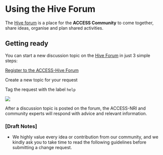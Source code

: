 # Using the Hive Forum

The <a href="https://forum.access-hive.org.au" target="_blank">Hive forum</a> is a place for the **ACCESS Community** to come together, share ideas, organise and plan shared activities.

## Getting ready

You can start a new discussion topic on the <a href="https://forum.access-hive.org.au" target="_blank">Hive Forum</a> in just 3 simple steps: 

<i class="fa-regular fa-square-check nri-light-blue-color with-padding"></i> <a href="https://forum.access-hive.org.au/docs?topic=884" class="default-text-color"> Register to the ACCESS-Hive Forum <i class="fa-solid fa-arrow-right-long fa-xs with-padding nri-light-blue-color vertical-align-middle"></i> </a>

<i class="fa-regular fa-square-plus nri-light-blue-color with-padding"></i> Create a new topic for your request

<i class="fa-solid fa-tag nri-light-blue-color with-padding"></i> Tag the request with the label `help`

<img class="white-background with-padding with-border" src="/assets/ask-on-forum-diagram.png">

After a discussion topic is posted on the forum, the ACCESS-NRI and community experts will respond with advice and relevant information.

### [Draft Notes]

- We highly value every idea or contribution from our community, and we kindly ask you to take time to read the following guidelines before submitting a change request.
